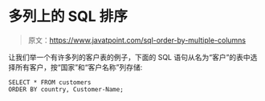 # 多列上的 SQL 排序

> 原文：<https://www.javatpoint.com/sql-order-by-multiple-columns>

让我们举一个有许多列的客户表的例子，下面的 SQL 语句从名为“客户”的表中选择所有客户，按“国家”和“客户名称”列存储:

```
SELECT * FROM customers
ORDER BY country, Customer-Name;

```